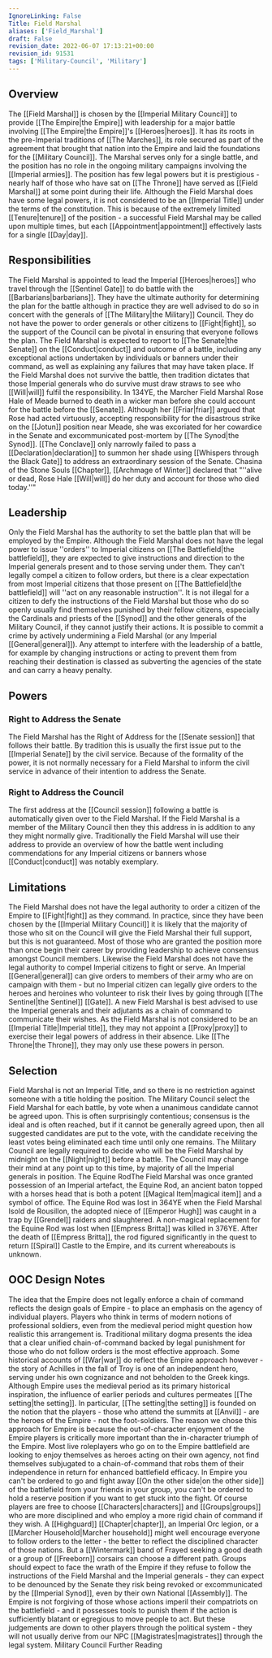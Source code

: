 ```yaml
---
IgnoreLinking: False
Title: Field Marshal
aliases: ['Field_Marshal']
draft: False
revision_date: 2022-06-07 17:13:21+00:00
revision_id: 91531
tags: ['Military-Council', 'Military']
---
```


## Overview
The [[Field Marshal]] is chosen by the [[Imperial Military Council]] to provide [[The Empire|the Empire]] with leadership for a major battle involving [[The Empire|the Empire]]'s [[Heroes|heroes]]. It has its roots in the pre-Imperial traditions of [[The Marches]], its role secured as part of the agreement that brought that nation into the Empire and laid the foundations for the [[Military Council]]. The Marshal serves only for a single battle, and the position has no role in the ongoing military campaigns involving the [[Imperial armies]]. The position has few legal powers but it is prestigious - nearly half of those who have sat on [[The Throne]] have served as [[Field Marshal]] at some point during their life.
Although the Field Marshal does have some legal powers, it is not considered to be an [[Imperial Title]] under the terms of the constitution. This is because of the extremely limited [[Tenure|tenure]] of the position - a successful Field Marshal may be called upon multiple times, but each [[Appointment|appointment]] effectively lasts for a single [[Day|day]].
## Responsibilities
The Field Marshal is appointed to lead the Imperial [[Heroes|heroes]] who travel through the [[Sentinel Gate]] to do battle with the [[Barbarians|barbarians]]. They have the ultimate authority for determining the plan for the battle although in practice they are well advised to do so in concert with the generals of [[The Military|the Military]] Council. They do not have the power to order generals or other citizens to [[Fight|fight]], so the support of the Council can be pivotal in ensuring that everyone follows the plan.
The Field Marshal is expected to report to [[The Senate|the Senate]] on the [[Conduct|conduct]] and outcome of a battle, including any exceptional actions undertaken by individuals or banners under their command, as well as explaining any failures that may have taken place. If the Field Marshal does not survive the battle, then tradition dictates that those Imperial generals who do survive must draw straws to see who [[Will|will]] fulfil the responsibility.
In 134YE, the Marcher Field Marshal Rose Hale of Meade burned to death in a wicker man before she could account for the battle before the [[Senate]]. Although her [[Friar|friar]] argued that Rose had acted virtuously, accepting responsibility for the disastrous strike on the [[Jotun]] position near Meade, she was excoriated for her cowardice in the Senate and excommunicated post-mortem by [[The Synod|the Synod]]. [[The Conclave]] only narrowly failed to pass a [[Declaration|declaration]] to summon her shade using [[Whispers through the Black Gate]] to address an extraordinary session of the Senate. Chasina of the Stone Souls [[Chapter]], [[Archmage of Winter]] declared that "''alive or dead, Rose Hale [[Will|will]] do her duty and account for those who died today.''"
## Leadership
Only the Field Marshal has the authority to set the battle plan that will be employed by the Empire. Although the Field Marshal does not have the legal power to issue ''orders'' to Imperial citizens on [[The Battlefield|the battlefield]], they are expected to give instructions and direction to the Imperial generals present and to those serving under them. They can't legally compel a citizen to follow orders, but there is a clear expectation from most Imperial citizens that those present on [[The Battlefield|the battlefield]] will ''act on any reasonable instruction''.
It is not illegal for a citizen to defy the instructions of the Field Marshal but those who do so openly usually find themselves punished by their fellow citizens, especially the Cardinals and priests of the [[Synod]] and the other generals of the Military Council, if they cannot justify their actions.
It is possible to commit a crime by actively undermining a Field Marshal (or any Imperial [[General|general]]). Any attempt to interfere with the leadership of a battle, for example by changing instructions or acting to prevent them from reaching their destination is classed as subverting the agencies of the state and can carry a heavy penalty.
## Powers
### Right to Address the Senate
The Field Marshal has the Right of Address for the [[Senate session]] that follows their battle. By tradition this is usually the first issue put to the [[Imperial Senate]] by the civil service. Because of the formality of the power, it is not normally necessary for a Field Marshal to inform the civil service in advance of their intention to address the Senate.
### Right to Address the Council
The first address at the [[Council session]] following a battle is automatically given over to the Field Marshal. If the Field Marshal is a member of the Military Council then they this address in is addition to any they might normally give. Traditionally the Field Marshal will use their address to provide an overview of how the battle went including commendations for any Imperial citizens or banners whose [[Conduct|conduct]] was notably exemplary.  
## Limitations
The Field Marshal does not have the legal authority to order a citizen of the Empire to [[Fight|fight]] as they command. In practice, since they have been chosen by the [[Imperial Military Council]] it is likely that the majority of those who sit on the Council will give the Field Marshal their full support, but this is not guaranteed. Most of those who are granted the position more than once begin their career by providing leadership to achieve consensus amongst Council members.
Likewise the Field Marshal does not have the legal authority to compel Imperial citizens to fight or serve. An Imperial [[General|general]] can give orders to members of their army who are on campaign with them - but no Imperial citizen can legally give orders to the heroes and heroines who volunteer to risk their lives by going through [[The Sentinel|the Sentinel]] [[Gate]]. A new Field Marshal is best advised to use the Imperial generals and their adjutants as a chain of command to communicate their wishes.
As the Field Marshal is not considered to be an [[Imperial Title|Imperial title]], they may not appoint a [[Proxy|proxy]] to exercise their legal powers of address in their absence. Like [[The Throne|the Throne]], they may only use these powers in person.
## Selection
Field Marshal is not an Imperial Title, and so there is no restriction against someone with a title holding the position. The Military Council select the Field Marshal for each battle, by vote when a unanimous candidate cannot be agreed upon. This is often surprisingly contentious; consensus is the ideal and is often reached, but if it cannot be generally agreed upon, then all suggested candidates are put to the vote, with the candidate receiving the least votes being eliminated each time until only one remains.
The Military Council are legally required to decide who will be the Field Marshal by midnight on the [[Night|night]] before a battle. The Council may change their mind at any point up to this time, by majority of all the Imperial generals in position.
The Equine RodThe Field Marshal was once granted possession of an Imperial artefact, the Equine Rod, an ancient baton topped with a horses head that is both a potent [[Magical Item|magical item]] and a symbol of office. The Equine Rod was lost in 364YE when the Field Marshal Isold de Rousillon, the adopted niece of [[Emperor Hugh]] was caught in a trap by [[Grendel]] raiders and slaughtered. A non-magical replacement for the Equine Rod was lost when [[Empress Britta]] was killed in 376YE. After the death of [[Empress Britta]], the rod figured significantly in the quest to return [[Spiral]] Castle to the Empire, and its current whereabouts is unknown.
## OOC Design Notes
The idea that the Empire does not legally enforce a chain of command reflects the design goals of Empire - to place an emphasis on the agency of individual players. Players who think in terms of modern notions of professional soldiers, even from the medieval period might question how realistic this arrangement is. Traditional military dogma presents the idea that a clear unified chain-of-command backed by legal punishment for those who do not follow orders is the most effective approach.
Some historical accounts of [[War|war]] do reflect the Empire approach however - the story of Achilles in the fall of Troy is one of an independent hero, serving under his own cognizance and not beholden to the Greek kings. Although Empire uses the medieval period as its primary historical inspiration, the influence of earlier periods and cultures permeates [[The setting|the setting]]. In particular, [[The setting|the setting]] is founded on the notion that the players - those who attend the summits at [[Anvil]] - are the heroes of the Empire - not the foot-soldiers.
The reason we chose this approach for Empire is because the out-of-character enjoyment of the Empire players is critically more important than the in-character triumph of the Empire. Most live roleplayers who go on to the Empire battlefield are looking to enjoy themselves as heroes acting on their own agency, not find themselves subjugated to a chain-of-command that robs them of their independence in return for enhanced battlefield efficacy. In Empire you can't be ordered to go and fight away [[On the other side|on the other side]] of the battlefield from your friends in your group, you can't be ordered to hold a reserve position if you want to get stuck into the fight.
Of course players are free to choose [[Characters|characters]] and [[Groups|groups]] who are more disciplined and who employ a more rigid chain of command if they wish. A [[Highguard]] [[Chapter|chapter]], an Imperial Orc legion, or a [[Marcher Household|Marcher household]] might well encourage everyone to follow orders to the letter - the better to reflect the disciplined character of those nations. But a [[Wintermark]] band of Frayed seeking a good death or a group of [[Freeborn]] corsairs can choose a different path.
Groups should expect to face the wrath of the Empire if they refuse to follow the instructions of the Field Marshal and the Imperial generals - they can expect to be denounced by the Senate they risk being revoked or excommunicated by the [[Imperial Synod]], even by their own National [[Assembly]]. The Empire is not forgiving of those whose actions imperil their compatriots on the battlefield - and it possesses tools to punish them if the action is sufficiently blatant or egregious to move people to act. But these judgements are down to other players through the political system - they will not usually derive from our NPC [[Magistrates|magistrates]] through the legal system.
Military Council Further Reading